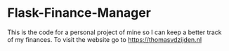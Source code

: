 # Flask-Finance-Manager

This is the code for a personal project of mine so I can keep a better track of my finances.
To visit the website go to https://thomasvdzijden.nl

